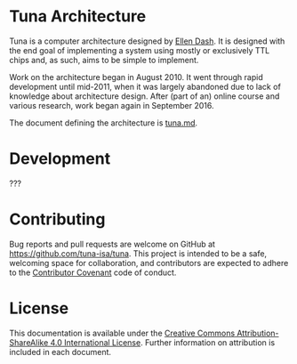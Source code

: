# Tuna Architecture

Tuna is a computer architecture designed by [Ellen
Dash](https://puppy.technology). It is designed with the end goal of
implementing a system using mostly or exclusively TTL chips and, as
such, aims to be simple to implement.

Work on the architecture began in August 2010. It went through rapid
development until mid-2011, when it was largely abandoned due to lack of
knowledge about architecture design. After (part of an) online course
and various research, work began again in September 2016.

The document defining the architecture is [tuna.md](tuna.md).

# Development

???

# Contributing

Bug reports and pull requests are welcome on GitHub at https://github.com/tuna-isa/tuna. This project is intended to be a safe, welcoming space for collaboration, and contributors are expected to adhere to the [Contributor Covenant](http://contributor-covenant.org/) code of conduct.

# License

This documentation is available under the [Creative Commons Attribution-ShareAlike 4.0 International License](http://creativecommons.org/licenses/by-sa/4.0/). Further information on attribution is included in each document.
